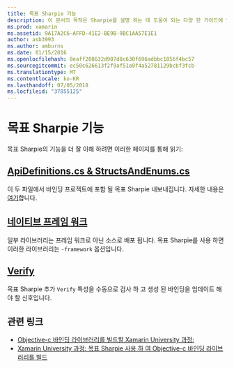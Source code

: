 ```yaml
---
title: 목표 Sharpie 기능
description: 이 문서의 목적은 Sharpie를 설명 하는 데 도움이 되는 다양 한 가이드에 연결 하며, 생성 하는 출력을 사용 하는 방법입니다.
ms.prod: xamarin
ms.assetid: 9A17A2C6-AFFD-41E2-BE9B-9BC1AA57E1E1
author: asb3993
ms.author: amburns
ms.date: 01/15/2016
ms.openlocfilehash: 8eaff208632d907d8c630f696adbbc1856f4bc57
ms.sourcegitcommit: ec50c626613f2f9af51a9f4a52781129bcbf3fcb
ms.translationtype: MT
ms.contentlocale: ko-KR
ms.lasthandoff: 07/05/2018
ms.locfileid: "37855125"
---
```

# <a name="objective-sharpie-features"></a>목표 Sharpie 기능

목표 Sharpie의 기능을 더 잘 이해 하려면 이러한 페이지를 통해 읽기:

## <a name="apidefinitionscs--structsandenumscsapidefinitions-structsandenumsmd"></a>[**ApiDefinitions.cs & StructsAndEnums.cs**](apidefinitions-structsandenums.md)

이 두 파일에서 바인딩 프로젝트에 포함 될 목표 Sharpie 내보내집니다. 자세한 내용은 [여기](apidefinitions-structsandenums.md)합니다.

## <a name="native-frameworksnative-frameworksmd"></a>[**네이티브 프레임 워크**](native-frameworks.md)

일부 라이브러리는 프레임 워크로 아닌 소스로 배포 됩니다.
목표 Sharpie를 사용 하면 이러한 라이브러리는 `-framework` 옵션입니다.

## <a name="verifyverifymd"></a>[**Verify**](verify.md)

목표 Sharpie 추가 `Verify` 특성을 수동으로 검사 하 고 생성 된 바인딩을 업데이트 해야 할 신호입니다. 

## <a name="related-links"></a>관련 링크

- [Objective-c 바인딩 라이브러리를 빌드할 Xamarin University 과정:](https://university.xamarin.com/classes/track/all#building-an-objective-c-bindings-library)
- [Xamarin University 과정: 목표 Sharpie 사용 하 여 Objective-c 바인딩 라이브러리를 빌드](https://university.xamarin.com/classes/track/all#build-an-objective-c-bindings-library-with-objective-sharpie)

